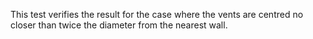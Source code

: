 This test verifies the result for the case where the vents are centred no
closer than twice the diameter from the nearest wall.
